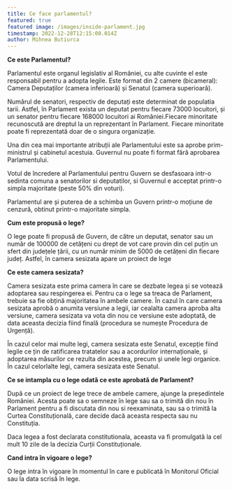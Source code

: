```yaml
---
title: Ce face parlamentul?
featured: true
featured image: /images/inside-parlament.jpg
timestamp: 2022-12-28T12:15:00.014Z
author: Mihnea Butiurca
---
```

**Ce este Parlamentul?**



Parlamentul este organul legislativ al României, cu alte cuvinte el este responsabil pentru a adopta legile. Este format din 2 camere (bicameral): Camera Deputaților (camera inferioară) și Senatul (camera superioară).

Numărul de senatori, respectiv de deputați este determinat de populatia tarii. Astfel, în Parlament exista un deputat pentru fiecare 73000 locuitori, și un senator pentru fiecare 168000 locuitori ai României.Fiecare minoritate recunoscută are dreptul la un reprezentant în Parlament. Fiecare minoritate poate fi reprezentată doar de o singura organizație.

Una din cea mai importante atribuții ale Parlamentului este sa aprobe prim-ministrul și cabinetul acestuia. Guvernul nu poate fi format fără aprobarea Parlamentului.

Votul de încredere al Parlamentului pentru Guvern se desfasoara intr-o sedinta comuna a senatorilor si deputatilor, si Guvernul e acceptat printr-o simpla majoritate (peste 50% din voturi).

Parlamentul are și puterea de a schimba un Guvern printr-o moțiune de cenzură, obtinut printr-o majoritate simpla.



**Cum este propusă o lege?**



O lege poate fi propusă de Guvern, de către un deputat, senator sau un număr de 100000 de cetățeni cu drept de vot care provin din cel puțin un sfert din județele țării, cu un număr minim de 5000 de cetățeni din fiecare județ. Astfel, în camera sesizata apare un proiect de lege



**Ce este camera sesizata?**



Camera sesizata este prima camera în care se dezbate legea și se votează adoptarea sau respingerea ei. Pentru ca o lege sa treaca de Parlament, trebuie sa fie obțină majoritatea în ambele camere. În cazul în care camera sesizata aprobă o anumita versiune a legii, iar cealalta camera aproba alta versiune, camera sesizata va vota din nou ce versiune este adoptată, de data aceasta decizia fiind finală (procedura se numește Procedura de Urgență).

În cazul celor mai multe legi, camera sesizata este Senatul, excepție fiind legile ce țin de ratificarea tratatelor sau a acordurilor internaționale, și adoptarea măsurilor ce rezulta din acestea, precum și unele legi organice. În cazul celorlalte legi, camera sesizata este Senatul.



**Ce se intampla cu o lege odată ce este aprobată de Parlament?**



După ce un proiect de lege trece de ambele camere, ajunge la președintele României. Acesta poate sa o semneze în lege sau sa o trimită din nou în Parlament pentru a fi discutata din nou si reexaminata, sau sa o trimită la Curtea Constituțională, care decide dacă aceasta respecta sau nu Constituția.

Daca legea a fost declarata constitutionala, aceasta va fi promulgată la cel mult 10 zile de la decizia Curții Constituționale.



**Cand intra în vigoare o lege?**



O lege intra în vigoare în momentul în care e publicată în Monitorul Oficial sau la data scrisă în lege.